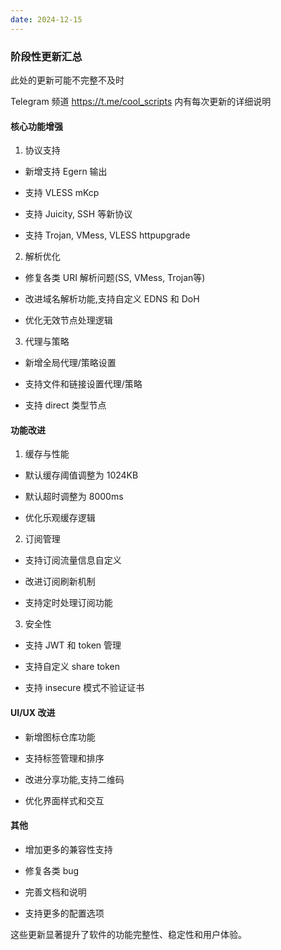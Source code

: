 ```yaml
---
date: 2024-12-15
---
```


### 阶段性更新汇总

此处的更新可能不完整不及时

Telegram 频道 https://t.me/cool_scripts 内有每次更新的详细说明

#### 核心功能增强

1. 协议支持

- 新增支持 Egern 输出

- 支持 VLESS mKcp

- 支持 Juicity, SSH 等新协议

- 支持 Trojan, VMess, VLESS httpupgrade

2. 解析优化

- 修复各类 URI 解析问题(SS, VMess, Trojan等)

- 改进域名解析功能,支持自定义 EDNS 和 DoH

- 优化无效节点处理逻辑

3. 代理与策略

- 新增全局代理/策略设置

- 支持文件和链接设置代理/策略

- 支持 direct 类型节点

#### 功能改进

1. 缓存与性能

- 默认缓存阈值调整为 1024KB

- 默认超时调整为 8000ms

- 优化乐观缓存逻辑

2. 订阅管理

- 支持订阅流量信息自定义

- 改进订阅刷新机制

- 支持定时处理订阅功能

3. 安全性

- 支持 JWT 和 token 管理

- 支持自定义 share token

- 支持 insecure 模式不验证证书

#### UI/UX 改进

- 新增图标仓库功能

- 支持标签管理和排序

- 改进分享功能,支持二维码

- 优化界面样式和交互

#### 其他

- 增加更多的兼容性支持

- 修复各类 bug

- 完善文档和说明

- 支持更多的配置选项

这些更新显著提升了软件的功能完整性、稳定性和用户体验。
